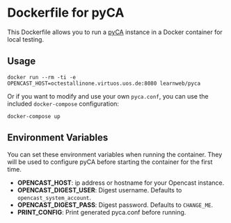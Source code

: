 # Dockerfile for pyCA

This Dockerfile allows you to run a [pyCA](https://github.com/lkiesow/pyCA) instance in a Docker container for local testing.

## Usage

```
docker run --rm -ti -e OPENCAST_HOST=octestallinone.virtuos.uos.de:8080 learnweb/pyca
```

Or if you want to modify and use your own `pyca.conf`, you can use the included `docker-compose` configuration:

```
docker-compose up
```

## Environment Variables

You can set these environment variables when running the container. They will be used to configure pyCA before starting the container for the first time.

- **OPENCAST_HOST**: ip address or hostname for your Opencast instance.
- **OPENCAST_DIGEST_USER**: Digest username. Defaults to `opencast_system_account`.
- **OPENCAST_DIGEST_PASS**: Digest password. Defaults to `CHANGE_ME`.
- **PRINT_CONFIG**: Print generated pyca.conf before running.

